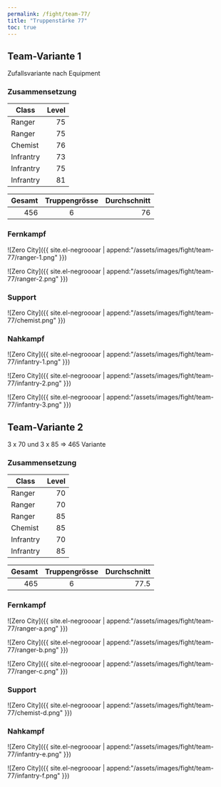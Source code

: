 ```yaml
---
permalink: /fight/team-77/
title: "Truppenstärke 77"
toc: true
---
```


## Team-Variante 1

Zufallsvariante nach Equipment

### Zusammensetzung

| Class        | Level |
| ------------ | -----:|
| Ranger       |    75 |
| Ranger       |    75 |
| Chemist      |    76 |
| Infrantry    |    73 |
| Infrantry    |    75 |
| Infrantry    |    81 |

| Gesamt | Truppengrösse | Durchschnitt |
| ------:|:-------------:| ------------:|
|    456 |       6       |           76 |

### Fernkampf

![Zero City]({{ site.el-negroooar | append:"/assets/images/fight/team-77/ranger-1.png" }})

![Zero City]({{ site.el-negroooar | append:"/assets/images/fight/team-77/ranger-2.png" }})

### Support

![Zero City]({{ site.el-negroooar | append:"/assets/images/fight/team-77/chemist.png" }})

### Nahkampf

![Zero City]({{ site.el-negroooar | append:"/assets/images/fight/team-77/infantry-1.png" }})

![Zero City]({{ site.el-negroooar | append:"/assets/images/fight/team-77/infantry-2.png" }})

![Zero City]({{ site.el-negroooar | append:"/assets/images/fight/team-77/infantry-3.png" }})

## Team-Variante 2

3 x 70 und 3 x 85 &rArr; 465 Variante

### Zusammensetzung

| Class     | Level |
| --------- | -----:|
| Ranger    |    70 |
| Ranger    |    70 |
| Ranger    |    85 |
| Chemist   |    85 |
| Infrantry |    70 |
| Infrantry |    85 |

| Gesamt | Truppengrösse | Durchschnitt |
| ------:|:-------------:| ------------:|
|    465 |       6       |         77.5 |

### Fernkampf

![Zero City]({{ site.el-negroooar | append:"/assets/images/fight/team-77/ranger-a.png" }})

![Zero City]({{ site.el-negroooar | append:"/assets/images/fight/team-77/ranger-b.png" }})

![Zero City]({{ site.el-negroooar | append:"/assets/images/fight/team-77/ranger-c.png" }})

### Support

![Zero City]({{ site.el-negroooar | append:"/assets/images/fight/team-77/chemist-d.png" }})

### Nahkampf

![Zero City]({{ site.el-negroooar | append:"/assets/images/fight/team-77/infantry-e.png" }})

![Zero City]({{ site.el-negroooar | append:"/assets/images/fight/team-77/infantry-f.png" }})

